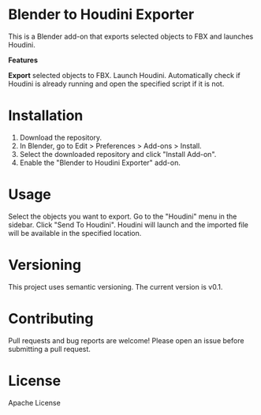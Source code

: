 # Blender to Houdini Exporter

This is a Blender add-on that exports selected objects to FBX and launches Houdini.

**Features**

 **Export** selected objects to FBX.
   Launch Houdini.
   Automatically check if Houdini is already running and open the specified script if it is not.

# Installation

1. Download the repository.
2. In Blender, go to Edit > Preferences > Add-ons > Install.
3. Select the downloaded repository and click "Install Add-on".
4. Enable the "Blender to Houdini Exporter" add-on.

# Usage

Select the objects you want to export.
Go to the "Houdini" menu in the sidebar.
Click "Send To Houdini".
Houdini will launch and the imported file will be available in the specified location.

# Versioning

This project uses semantic versioning. The current version is v0.1.

# Contributing

Pull requests and bug reports are welcome! Please open an issue before submitting a pull request.

# License

Apache License

